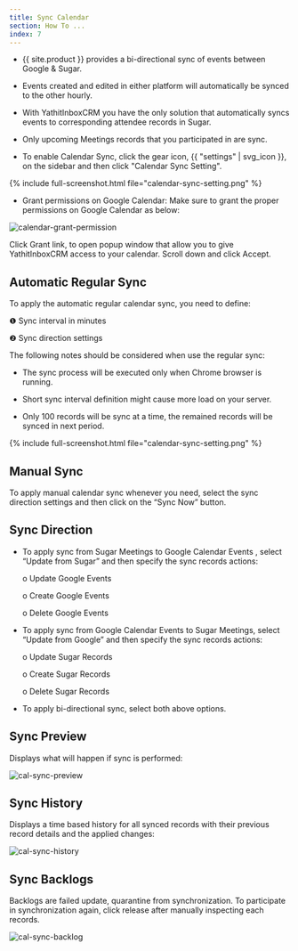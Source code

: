 ```yaml
---
title: Sync Calendar
section: How To ...
index: 7
---
```


* {{ site.product }} provides a bi-directional sync of events between Google & Sugar.

* Events created and edited in either platform will automatically be synced to the other hourly. 

* With YathitInboxCRM you have the only solution that automatically syncs events to corresponding attendee records in Sugar.

* Only upcoming Meetings records that you participated in are sync.

* To enable Calendar Sync, click the gear icon, {{ "settings" | svg_icon }}, on the sidebar and then click "Calendar Sync Setting". 

{% include full-screenshot.html file="calendar-sync-setting.png" %}


* Grant permissions on Google Calendar: Make sure to grant the proper permissions on Google Calendar as below:

![calendar-grant-permission](https://yathit-assets.storage.googleapis.com/screenshot/calendar-grant-permission.png)

Click Grant link, to open popup window that allow you to give YathitInboxCRM access to your calendar. Scroll down and click Accept.


## Automatic Regular Sync 

To apply the automatic regular calendar sync, you need to define:

❶ Sync interval in minutes

❷ Sync direction settings

The following notes should be considered when use the regular sync: 

* The sync process will be executed only when Chrome browser is running.

* Short sync interval definition might cause more load on your server.

* Only 100 records will be sync at a time, the remained records will be synced in next period.


{% include full-screenshot.html file="calendar-sync-setting.png" %}


## Manual Sync

To apply manual calendar sync whenever you need, select the sync direction settings and then click on the “Sync Now” button.
 
 
## Sync Direction

* To apply sync from Sugar Meetings to Google Calendar Events , select “Update from Sugar” and then specify the sync records actions:

  o	Update Google Events
  
  o	Create Google Events
  
  o	Delete Google Events
  
* To apply sync from Google Calendar Events to Sugar Meetings, select “Update from Google” and then specify the sync records actions:

  o	Update Sugar Records
  
  o	Create Sugar Records
  
  o	Delete Sugar Records
  
* To apply bi-directional sync, select both above options.



## Sync Preview

Displays what will happen if sync is performed:

![cal-sync-preview](https://yathit-assets.storage.googleapis.com/screenshot/cal-sync-preview.png)
 
## Sync History

Displays a time based history for all synced records with their previous record details and the applied changes:

![cal-sync-history](https://yathit-assets.storage.googleapis.com/screenshot/cal-sync-history.png)

## Sync Backlogs

Backlogs are failed update, quarantine from synchronization. To participate in synchronization again, click release after manually inspecting each records.

![cal-sync-backlog](https://yathit-assets.storage.googleapis.com/screenshot/cal-sync-backlog.png)
 
